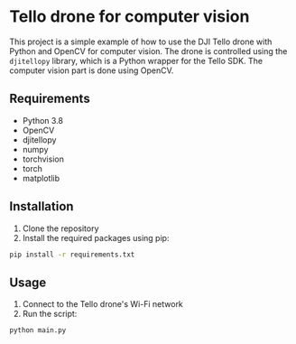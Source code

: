 # Tello drone for computer vision
This project is a simple example of how to use the DJI Tello drone with Python and OpenCV for computer vision. The drone is controlled using the `djitellopy` library, which is a Python wrapper for the Tello SDK. The computer vision part is done using OpenCV.

## Requirements
- Python 3.8
- OpenCV
- djitellopy
- numpy
- torchvision
- torch
- matplotlib

## Installation
1. Clone the repository
2. Install the required packages using pip:
```bash
pip install -r requirements.txt
```

## Usage
1. Connect to the Tello drone's Wi-Fi network
2. Run the script:
```bash
python main.py
```

